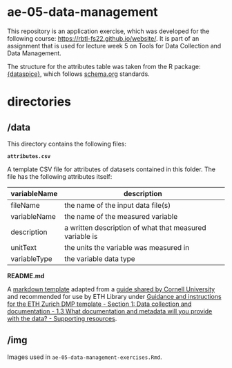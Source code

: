 # ae-05-data-management

This repository is an application exercise, which was developed for the following course: https://rbtl-fs22.github.io/website/. It is part of an assignment that is used for lecture week 5 on Tools for Data Collection and Data Management.

The structure for the attributes table was taken from the R package: [{dataspice}](https://github.com/ropensci/dataspice), which follows [schema.org](https://schema.org/) standards.

# directories

## /data

This directory contains the following files:

**`attributes.csv`**  

A template CSV file for attributes of datasets contained in this folder. The file has the following attributes itself: 

| variableName | description                                             |
|--------------|---------------------------------------------------------|
| fileName     | the name of the input data file(s)                      |
| variableName | the name of the measured variable                       |
| description  | a written description of what that measured variable is |
| unitText     | the units the variable was measured in                  |
| variableType | the variable data type                                  |

**README.md**

A [markdown template](https://cornell.app.box.com/v/ReadmeTemplate) adapted from a [guide shared by Cornell University](https://data.research.cornell.edu/content/readme) and recommended for use by ETH Library under [Guidance and instructions for the ETH Zurich DMP template - Section 1: Data collection and documentation - 1.3 What documentation and metadata will you provide with the data? - Supporting resources](https://documentation.library.ethz.ch/display/DD/Data+Management+Plan+Instructions+for+ETH+Zurich+Researchers). 

## /img

Images used in `ae-05-data-management-exercises.Rmd`. 

